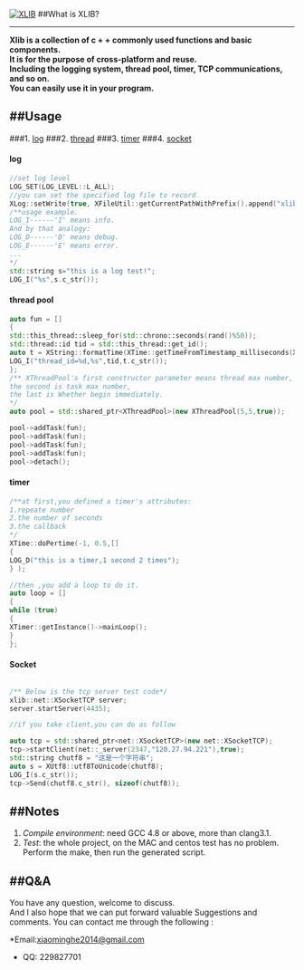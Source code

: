 
[![XLIB](https://travis-ci.org/xiaominghe2014/C-11-XLib.svg)](https://travis-ci.org/xiaominghe2014/C-11-XLib/jobs/139774823)
##What is XLIB?

---
**Xlib is a collection of c + + commonly used functions and basic components.   
It is for the purpose of cross-platform and reuse.   
Including the logging system, thread pool, timer, TCP communications, and so on.  
You can easily use it in your program.**

##Usage
---

###1. [log](#log)
###2. [thread](#thread)
###3. [timer](#timer)
###4. [socket](#socket)

<h4 id='log'>log </h4>

```C++
//set log level
LOG_SET(LOG_LEVEL::L_ALL); 
//you can set the specified log file to record
XLog::setWrite(true, XFileUtil::getCurrentPathWithPrefix().append("xliblog"));
/**usage example.
LOG_I------'I' means info. 
And by that analogy:
LOG_D------'D' means debug.
LOG_E------'E' means error.
...
*/
std::string s="this is a log test!";
LOG_I("%s",s.c_str());

```
<h4 id='thread'> thread pool</h4>

```C++
auto fun = []
{
std::this_thread::sleep_for(std::chrono::seconds(rand()%50));
std::thread::id tid = std::this_thread::get_id();
auto t = XString::formatTime(XTime::getTimeFromTimestamp_milliseconds(XTime::getTimestamp_milliseconds(),8),TIME_F::T_DEFAULT);
LOG_I("thread_id=%d,%s",tid,t.c_str());
};
/** XThreadPool's first constructor parameter means thread max number,
the second is task max number,
the last is Whether begin immediately.
*/
auto pool = std::shared_ptr<XThreadPool>(new XThreadPool(5,5,true));

pool->addTask(fun);
pool->addTask(fun);
pool->addTask(fun);
pool->addTask(fun);
pool->detach();
```
<h4 id='timer'>timer</h4>

```C++
/**at first,you defined a timer's attributes:
1.repeate number
2.the number of seconds 
3.the callback
*/
XTime::doPertime(-1, 0.5,[]
{
LOG_D("this is a timer,1 second 2 times");
} );

//then ,you add a loop to do it.
auto loop = []
{
while (true)
{
XTimer::getInstance()->mainLoop();
}
};
```

<h4 id='socket'> Socket</h4>

```C++

/** Below is the tcp server test code*/
xlib::net::XSocketTCP server;
server.startServer(4435);

//if you take client,you can do as follow

auto tcp = std::shared_ptr<net::XSocketTCP>(new net::XSocketTCP);
tcp->startClient(net::_server(2347,"120.27.94.221"),true);
std::string chutf8 = "这是一个字符串";
auto s = XUtf8::utf8ToUnicode(chutf8);
LOG_I(s.c_str());
tcp->Send(chutf8.c_str(), sizeof(chutf8));
```
##Notes
---
1. *Compile environment*: need GCC 4.8 or above, more than clang3.1.     
2. *Test*: the whole project, on the MAC and centos test has no problem. Perform the make, then run the generated script.

##Q&A
---
You have any question, welcome to discuss.  
And I also hope that we can put forward valuable Suggestions and comments. You can contact me through the following :

*Email:xiaominghe2014@gmail.com
* QQ: 229827701

